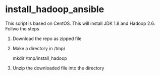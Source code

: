 # install_hadoop_ansible

This script is based on CentOS. This will install JDK 1.8 and Hadoop 2.6. Follwo the steps

1. Download the repo as zipped file
2. Make a directory in /tmp/
      
      mkdir /tmp/install_hadoop
      
3. Unzip the downloaded file into the directory
    
    
